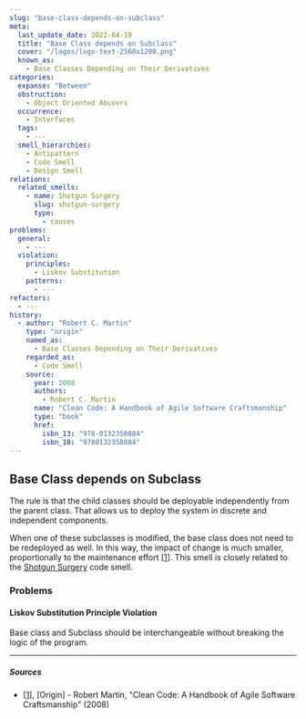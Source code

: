 ```yaml
---
slug: "base-class-depends-on-subclass"
meta:
  last_update_date: 2022-04-19
  title: "Base Class depends on Subclass"
  cover: "/logos/logo-text-2560x1280.png"
  known_as:
    - Base Classes Depending on Their Derivatives
categories:
  expanse: "Between"
  obstruction:
    - Object Oriented Abusers
  occurrence:
    - Interfaces
  tags:
    - ---
  smell_hierarchies:
    - Antipattern
    - Code Smell
    - Design Smell
relations:
  related_smells:
    - name: Shotgun Surgery
      slug: shotgun-surgery
      type:
        - causes
problems:
  general:
    - ---
  violation:
    principles:
      - Liskov Substitution
    patterns:
      - ---
refactors:
  - ---
history:
  - author: "Robert C. Martin"
    type: "origin"
    named_as:
      - Base Classes Depending on Their Derivatives
    regarded_as:
      - Code Smell
    source:
      year: 2008
      authors:
        - Robert C. Martin
      name: "Clean Code: A Handbook of Agile Software Craftsmanship"
      type: "book"
      href:
        isbn_13: "978-0132350884"
        isbn_10: "9780132350884"
---
```


## Base Class depends on Subclass

The rule is that the child classes should be deployable independently from the parent class. That allows us to deploy the system in discrete and independent components.

When one of these subclasses is modified, the base class does not need to be redeployed as well. In this way, the impact of change is much smaller, proportionally to the maintenance effort [[1](#sources)]. This smell is closely related to the [Shotgun Surgery](./shotgun-surgery.md) code smell.

### Problems

#### **Liskov Substitution Principle Violation**

Base class and Subclass should be interchangeable without breaking the logic of the program.

---

##### Sources

- [[1](#sources)], [Origin] - Robert Martin, "Clean Code: A Handbook of Agile Software Craftsmanship" (2008)
